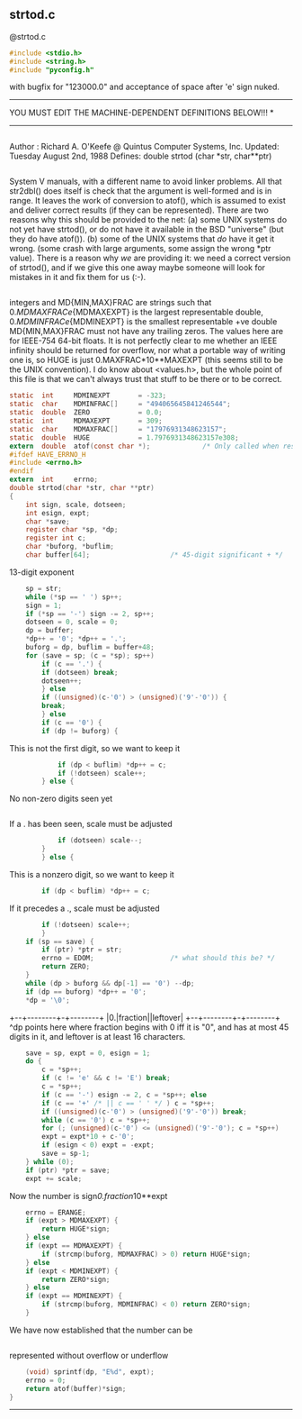 strtod.c
-----------


@strtod.c
```c
#include <stdio.h>
#include <string.h>
#include "pyconfig.h"
```

with bugfix for "123000.0" and acceptance of space after 'e' sign nuked.
***********************************************************
 YOU MUST EDIT THE MACHINE-DEPENDENT DEFINITIONS BELOW!!! *
***********************************************************

```c
```

Author : Richard A. O'Keefe @ Quintus Computer Systems, Inc.
Updated: Tuesday August 2nd, 1988
Defines: double strtod (char *str, char**ptr)

```c
```

System V manuals, with a different name to avoid linker problems.
All that str2dbl() does itself is check that the argument is well-formed
and is in range.  It leaves the work of conversion to atof(), which is
assumed to exist and deliver correct results (if they can be represented).
There are two reasons why this should be provided to the net:
(a) some UNIX systems do not yet have strtod(), or do not have it
available in the BSD "universe" (but they do have atof()).
(b) some of the UNIX systems that *do* have it get it wrong.
(some crash with large arguments, some assign the wrong *ptr value).
There is a reason why *we* are providing it: we need a correct version
of strtod(), and if we give this one away maybe someone will look for
mistakes in it and fix them for us (:-).

```c
```

integers and MD{MIN,MAX}FRAC are strings such that
0.${MDMAXFRAC}e${MDMAXEXPT} is the largest representable double,
0.${MDMINFRAC}e${MDMINEXPT} is the smallest representable +ve double
MD{MIN,MAX}FRAC must not have any trailing zeros.
The values here are for IEEE-754 64-bit floats.
It is not perfectly clear to me whether an IEEE infinity should be
returned for overflow, nor what a portable way of writing one is,
so HUGE is just 0.MAXFRAC*10**MAXEXPT (this seems still to be the
UNIX convention).
I do know about <values.h>, but the whole point of this file is that
we can't always trust that stuff to be there or to be correct.

```c
static  int     MDMINEXPT       = -323;
static  char    MDMINFRAC[]     = "494065645841246544";
static  double  ZERO            = 0.0;
static  int     MDMAXEXPT       = 309;
static  char    MDMAXFRAC[]     = "17976931348623157";
static  double  HUGE            = 1.7976931348623157e308;
extern  double  atof(const char *);             /* Only called when result known to be ok */
#ifdef HAVE_ERRNO_H
#include <errno.h>
#endif
extern  int     errno;
double strtod(char *str, char **ptr)
{
    int sign, scale, dotseen;
    int esign, expt;
    char *save;
    register char *sp, *dp;
    register int c;
    char *buforg, *buflim;
    char buffer[64];                    /* 45-digit significant + */
```

13-digit exponent

```c
    sp = str;
    while (*sp == ' ') sp++;
    sign = 1;
    if (*sp == '-') sign -= 2, sp++;
    dotseen = 0, scale = 0;
    dp = buffer;
    *dp++ = '0'; *dp++ = '.';
    buforg = dp, buflim = buffer+48;
    for (save = sp; (c = *sp); sp++)
        if (c == '.') {
        if (dotseen) break;
        dotseen++;
        } else
        if ((unsigned)(c-'0') > (unsigned)('9'-'0')) {
        break;
        } else
        if (c == '0') {
        if (dp != buforg) {
```

This is not the first digit, so we want to keep it

```c
            if (dp < buflim) *dp++ = c;
            if (!dotseen) scale++;
        } else {
```

No non-zero digits seen yet

```c
```

If a . has been seen, scale must be adjusted

```c
            if (dotseen) scale--;
        }
        } else {
```

This is a nonzero digit, so we want to keep it

```c
        if (dp < buflim) *dp++ = c;
```

If it precedes a ., scale must be adjusted

```c
        if (!dotseen) scale++;
        }
    if (sp == save) {
        if (ptr) *ptr = str;
        errno = EDOM;                   /* what should this be? */
        return ZERO;
    }
    while (dp > buforg && dp[-1] == '0') --dp;
    if (dp == buforg) *dp++ = '0';
    *dp = '\0';
```

+--+--------+-+--------+
|0.|fraction|\|leftover|
+--+--------+-+--------+
^dp points here
where fraction begins with 0 iff it is "0", and has at most
45 digits in it, and leftover is at least 16 characters.

```c
    save = sp, expt = 0, esign = 1;
    do {
        c = *sp++;
        if (c != 'e' && c != 'E') break;
        c = *sp++;
        if (c == '-') esign -= 2, c = *sp++; else
        if (c == '+' /* || c == ' ' */ ) c = *sp++;
        if ((unsigned)(c-'0') > (unsigned)('9'-'0')) break;
        while (c == '0') c = *sp++;
        for (; (unsigned)(c-'0') <= (unsigned)('9'-'0'); c = *sp++)
        expt = expt*10 + c-'0';
        if (esign < 0) expt = -expt;
        save = sp-1;
    } while (0);
    if (ptr) *ptr = save;
    expt += scale;
```

Now the number is sign*0.fraction*10**expt

```c
    errno = ERANGE;
    if (expt > MDMAXEXPT) {
        return HUGE*sign;
    } else
    if (expt == MDMAXEXPT) {
        if (strcmp(buforg, MDMAXFRAC) > 0) return HUGE*sign;
    } else
    if (expt < MDMINEXPT) {
        return ZERO*sign;
    } else
    if (expt == MDMINEXPT) {
        if (strcmp(buforg, MDMINFRAC) < 0) return ZERO*sign;
    }
```

We have now established that the number can be

```c
```

represented without overflow or underflow

```c
    (void) sprintf(dp, "E%d", expt);
    errno = 0;
    return atof(buffer)*sign;
}
```
___